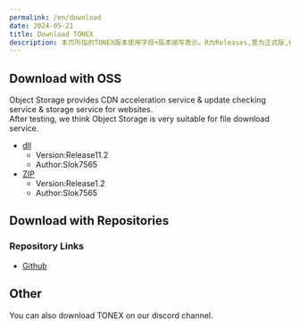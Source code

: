 ```yaml
---
permalink: /en/download
date: 2024-05-21
title: Download TONEX
description: 本页所指的TONEX版本使用字母+版本缩写表示。R为Releases,意为正式版,例如R1.2就是v1.2_20240521的正式版。P为Preview,意为预览版。D为Dev,意为开发版。B为Beta,意为测试版。C为Canary,同样也是测试版。Canary相对于Beta可能更加不稳定。
---
```

<!--
本页所指的TONEX版本使用字母+版本缩写表示。<br>
R为Releases,意为正式版,例如R1.2就是v1.2_20240521的正式版。<br>
P为Preview,意为预览版。<br>
D为Dev,意为开发版。<br>
B为Beta,意为测试版。<br>
C为Canary,同样也是测试版。<br>
*Canary相对于Beta可能更加不稳定。*
-->
## Download with OSS
Object Storage provides CDN acceleration service & update checking service & storage service for websites.<br>
After testing, we think Object Storage is very suitable for file download service.

- [dll](https://cn-sy1.rains3.com/xtremewave/TONEX.dll)
  - Version:Release11.2
  - Author:Slok7565
- [ZIP](https://cn-sy1.rains3.com/xtremewave/TONEX_R1.2.zip)
  - Version:Release1.2
  - Author:Slok7565
## Download with Repositories
### Repository Links
- [Github](https://github.com/XtremeWave/TownOfNewEpic_Xtreme/releases)
## Other
You can also download TONEX on our discord channel.
